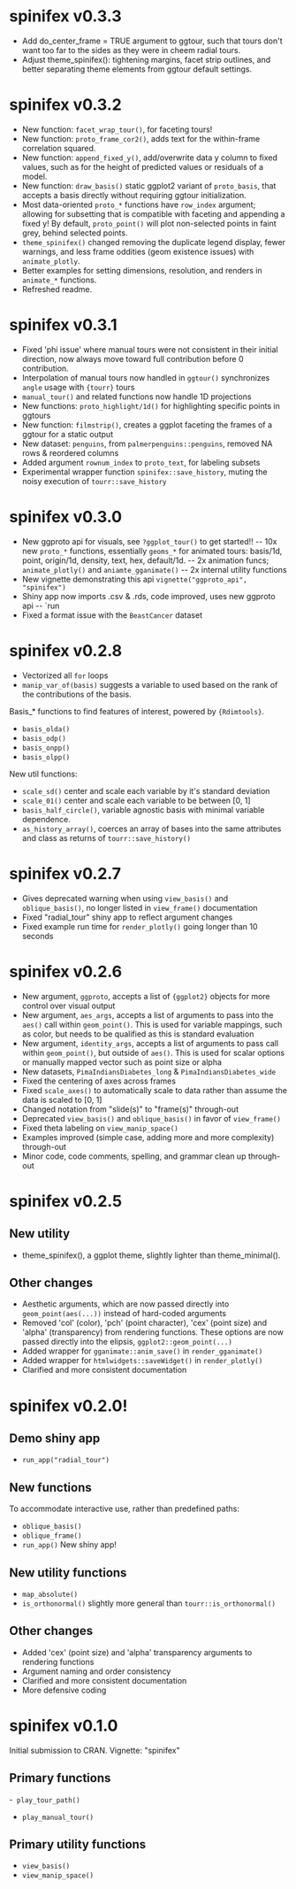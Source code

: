 # spinifex v0.3.3
- Add do_center_frame = TRUE argument to ggtour, such that tours don't want too far to the sides as they were in cheem radial tours.
- Adjust theme_spinifex(): tightening margins, facet strip outlines, and better separating theme elements from ggtour default settings.

# spinifex v0.3.2
- New function: `facet_wrap_tour()`, for faceting tours!
- New function: `proto_frame_cor2()`, adds text for the within-frame correlation squared.
- New function: `append_fixed_y()`, add/overwrite data y column to fixed values, such as for the height of predicted values or residuals of a model.
- New function: `draw_basis()` static ggplot2 variant of `proto_basis`, that accepts a basis directly without requiring ggtour initialization.
- Most data-oriented `proto_*` functions have `row_index` argument; allowing for subsetting that is compatible with faceting and appending a fixed y! By default, `proto_point()` will plot non-selected points in faint grey, behind selected points.
- `theme_spinifex()` changed removing the duplicate legend display, fewer warnings, and less frame oddities (geom existence issues) with `animate_plotly`.
- Better examples for setting dimensions, resolution, and renders in `animate_*` functions.
- Refreshed readme.

# spinifex v0.3.1

- Fixed 'phi issue' where manual tours were not consistent in their initial direction, now always move toward full contribution before 0 contribution.
- Interpolation of manual tours now handled in `ggtour()` synchronizes `angle` usage with `{tourr}` tours
- `manual_tour()` and related functions now handle 1D projections
- New functions: `proto_highlight/1d()` for highlighting specific points in ggtours
- New function: `filmstrip()`, creates a ggplot faceting the frames of a ggtour for a static output
- New dataset: `penguins`, from `palmerpenguins::penguins`, removed NA
rows & reordered columns
- Added argument `rownum_index` to `proto_text`, for labeling subsets
- Experimental wrapper function `spinifex::save_history`, muting the noisy execution of `tourr::save_history`


# spinifex v0.3.0

- New ggproto api for visuals, see `?ggplot_tour()` to get started!!
-- 10x new `proto_*` functions, essentially `geoms_*` for animated tours: 
basis/1d, point, origin/1d, density, text, hex, default/1d.
-- 2x animation funcs; `animate_plotly()` and `aniamte_gganimate()`
-- 2x internal utility functions
- New vignette demonstrating this api `vignette("ggproto_api", "spinifex")`
- Shiny app now imports .csv & .rds,  code improved, uses new ggproto api
-- `run
- Fixed a format issue with the `BeastCancer` dataset


# spinifex v0.2.8

- Vectorized all `for` loops
- `manip_var_of(basis)` suggests a variable to used based on the rank of the contributions of the basis.

Basis_* functions to find features of interest, powered by `{Rdimtools}`.
- `basis_olda()`
- `basis_odp()`
- `basis_onpp()`
- `basis_olpp()`

New util functions:
- `scale_sd()` center and scale each variable by it's standard deviation
- `scale_01()` center and scale each variable to be between [0, 1]
- `basis_half_circle()`, variable agnostic basis with minimal variable dependence.
- `as_history_array()`, coerces an array of bases into the same attributes and class as returns of `tourr::save_history()`


# spinifex v0.2.7

- Gives deprecated warning when using `view_basis()` and `oblique_basis()`, no longer listed in `view_frame()` documentation
- Fixed "radial_tour" shiny app to reflect argument changes
- Fixed example run time for `render_plotly()` going longer than 10 seconds


# spinifex v0.2.6

- New argument, `ggproto`, accepts a list of `{ggplot2}` objects for more control over visual output
- New argument, `aes_args`, accepts a list of arguments to pass into the `aes()` call within `geom_point()`. This is used for variable mappings, such as color, but needs to be qualified as this is standard evaluation
- New argument, `identity_args`, accepts a list of arguments to pass call within `geom_point()`, but outside of `aes()`. This is used for scalar options or manually mapped vector such as point size or alpha
- New datasets, `PimaIndiansDiabetes_long` & `PimaIndiansDiabetes_wide`
- Fixed the centering of axes across frames
- Fixed `scale_axes()` to automatically scale to data rather than assume the data is scaled to [0, 1]
- Changed notation from "slide(s)" to "frame(s)" through-out
- Deprecated `view_basis()` and `oblique_basis()` in favor of `view_frame()`
- Fixed theta labeling on `view_manip_space()`
- Examples improved (simple case, adding more and more complexity) through-out 
- Minor code, code comments, spelling, and grammar clean up through-out


# spinifex v0.2.5

## New utility

- theme_spinifex(), a ggplot theme, slightly lighter than theme_minimal().

## Other changes

- Aesthetic arguments, which are now passed directly into `geom_point(aes(...))` instead of hard-coded arguments
- Removed 'col' (color), 'pch' (point character), 'cex' (point size) and 'alpha' (transparency) from rendering functions. These options are now passed directly into the elipsis, `ggplot2::geom_point(...)`
- Added wrapper for `gganimate::anim_save()` in `render_gganimate()` 
- Added wrapper for `htmlwidgets::saveWidget()` in `render_plotly()`
- Clarified and more consistent documentation


# spinifex v0.2.0!

## Demo shiny app

- `run_app("radial_tour")`

## New functions
To accommodate interactive use, rather than predefined paths:

- `oblique_basis()`
- `oblique_frame()`
- `run_app()` New shiny app!

## New utility functions

- `map_absolute()`
- `is_orthonormal()` slightly more general than `tourr::is_orthonormal()`

## Other changes

- Added 'cex' (point size) and 'alpha' transparency arguments to rendering functions
- Argument naming and order consistency
- Clarified and more consistent documentation
- More defensive coding


# spinifex v0.1.0

Initial submission to CRAN. Vignette: "spinifex"

## Primary functions

-` play_tour_path()`
- `play_manual_tour()`

## Primary utility functions

- `view_basis()`
- `view_manip_space()`
